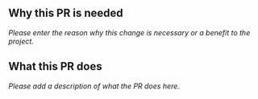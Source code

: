 ## Why this PR is needed

_Please enter the reason why this change is necessary or a benefit to the project._

## What this PR does

_Please add a description of what the PR does here._
